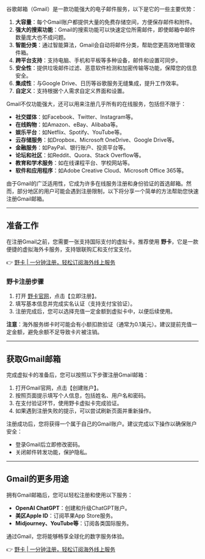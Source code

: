 谷歌邮箱（Gmail）是一款功能强大的电子邮件服务，以下是它的一些主要优势：

1. **大容量**：每个Gmail账户都提供大量的免费存储空间，方便保存邮件和附件。
2. **强大的搜索功能**：Gmail的搜索功能可以快速定位所需邮件，即使邮箱中邮件数量庞大也不成问题。
3. **智能分类**：通过智能算法，Gmail会自动将邮件分类，帮助您更高效地管理收件箱。
4. **跨平台支持**：支持电脑、手机和平板等多种设备，邮件和设置可同步。
5. **安全性**：提供垃圾邮件过滤、恶意软件检测和加密传输等功能，保障您的信息安全。
6. **集成性**：与Google Drive、日历等谷歌服务无缝集成，提升工作效率。
7. **自定义**：支持根据个人需求自定义界面和设置。

Gmail不仅功能强大，还可以用来注册几乎所有的在线服务，包括但不限于：

- **社交媒体**：如Facebook、Twitter、Instagram等。
- **在线购物**：如Amazon、eBay、Alibaba等。
- **娱乐平台**：如Netflix、Spotify、YouTube等。
- **云存储服务**：如Dropbox、Microsoft OneDrive、Google Drive等。
- **金融服务**：如PayPal、银行账户、投资平台等。
- **论坛和社区**：如Reddit、Quora、Stack Overflow等。
- **教育和学术服务**：如在线课程平台、学校网站等。
- **软件和应用程序**：如Adobe Creative Cloud、Microsoft Office 365等。

由于Gmail的广泛适用性，它成为许多在线服务注册和身份验证的首选邮箱。然而，部分地区的用户可能会遇到注册限制，以下将分享一个简单的方法帮助您快速注册Gmail邮箱。

---

## 准备工作

在注册Gmail之前，您需要一张支持国际支付的虚拟卡。推荐使用 **野卡**，它是一款便捷的虚拟海外卡服务，支持银联购汇和支付宝支付。

👉 [野卡 | 一分钟注册，轻松订阅海外线上服务](https://bit.ly/bewildcard)

### 野卡注册步骤

1. 打开 [野卡官网](https://bit.ly/bewildcard)，点击【立即注册】。
2. 填写基本信息并完成实名认证（支持支付宝验证）。
3. 注册完成后，您可以选择充值一定金额到虚拟卡中，以便后续使用。

**注意**：海外服务绑卡时可能会有小额扣款验证（通常为0.1美元）。建议提前充值一定金额，避免余额不足导致卡片被注销。

---

## 获取Gmail邮箱

完成虚拟卡的准备后，您可以按照以下步骤注册Gmail邮箱：

1. 打开Gmail官网，点击【创建账户】。
2. 按照页面提示填写个人信息，包括姓名、用户名和密码。
3. 在支付验证环节，使用野卡虚拟卡完成验证。
4. 如果遇到注册失败的提示，可以尝试刷新页面并重新操作。

注册成功后，您将获得一个属于自己的Gmail账户。建议完成以下操作以确保账户安全：

- 登录Gmail后立即修改密码。
- 关闭邮件转发功能，保护隐私。

---

## Gmail的更多用途

拥有Gmail邮箱后，您可以轻松注册和使用以下服务：

- **OpenAI ChatGPT**：创建和升级ChatGPT账户。
- **美区Apple ID**：订阅苹果App Store服务。
- **Midjourney、YouTube等**：订阅各类国际服务。

通过Gmail，您将能够畅享全球化的数字服务体验。

👉 [野卡 | 一分钟注册，轻松订阅海外线上服务](https://bit.ly/bewildcard)
